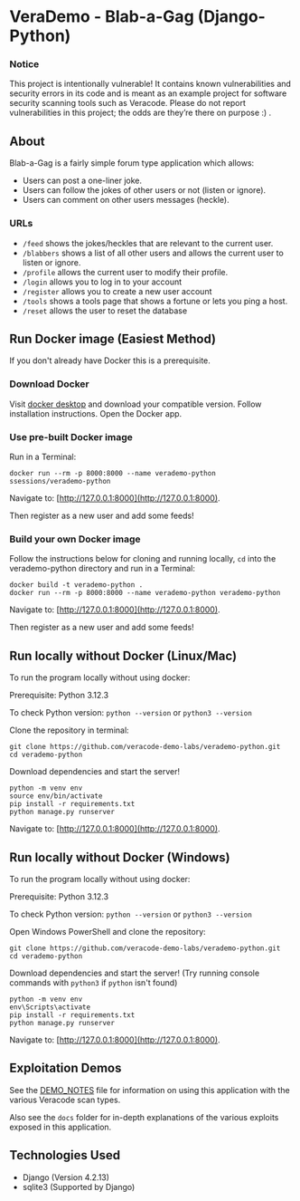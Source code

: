# VeraDemo - Blab-a-Gag (Django-Python)

### Notice

This project is intentionally vulnerable! It contains known vulnerabilities and security errors in its code and is meant as an example project for software security scanning tools such as Veracode. Please do not report vulnerabilities in this project; the odds are they’re there on purpose :) .

## About

Blab-a-Gag is a fairly simple forum type application which allows:

- Users can post a one-liner joke.
- Users can follow the jokes of other users or not (listen or ignore).
- Users can comment on other users messages (heckle).

### URLs

- `/feed` shows the jokes/heckles that are relevant to the current user.
- `/blabbers` shows a list of all other users and allows the current user to listen or ignore.
- `/profile` allows the current user to modify their profile.
- `/login` allows you to log in to your account
- `/register` allows you to create a new user account
- `/tools` shows a tools page that shows a fortune or lets you ping a host.
- `/reset` allows the user to reset the database

## Run Docker image (Easiest Method)

If you don't already have Docker this is a prerequisite.

### Download Docker

Visit [docker desktop](https://www.docker.com/products/docker-desktop/) and download your compatible version.  Follow installation instructions.  Open the Docker app.

### Use pre-built Docker image

Run in a Terminal:

    docker run --rm -p 8000:8000 --name verademo-python ssessions/verademo-python

Navigate to: [http://127.0.0.1:8000](http://127.0.0.1:8000).

Then register as a new user and add some feeds!

### Build your own Docker image

Follow the instructions below for cloning and running locally, `cd` into the verademo-python directory and run in a Terminal:

	docker build -t verademo-python .
	docker run --rm -p 8000:8000 --name verademo-python verademo-python
	
Navigate to: [http://127.0.0.1:8000](http://127.0.0.1:8000).

Then register as a new user and add some feeds!

## Run locally without Docker (Linux/Mac)

To run the program locally without using docker:

Prerequisite: Python 3.12.3

To check Python version: `python --version` or `python3 --version`

Clone the repository in terminal:

    git clone https://github.com/veracode-demo-labs/verademo-python.git
    cd verademo-python
Download dependencies and start the server!

    python -m venv env
    source env/bin/activate
    pip install -r requirements.txt
    python manage.py runserver
Navigate to: [http://127.0.0.1:8000](http://127.0.0.1:8000).



## Run locally without Docker (Windows)

To run the program locally without using docker:

Prerequisite: Python 3.12.3

To check Python version: `python --version` or `python3 --version`

Open Windows PowerShell and clone the repository:

    git clone https://github.com/veracode-demo-labs/verademo-python.git
    cd verademo-python
Download dependencies and start the server! (Try running console commands with `python3` if `python` isn't found)

    python -m venv env
    env\Scripts\activate
    pip install -r requirements.txt
    python manage.py runserver
Navigate to: [http://127.0.0.1:8000](http://127.0.0.1:8000).

## Exploitation Demos

See the [DEMO_NOTES](DEMO_NOTES.md) file for information on using this application with the various Veracode scan types.

Also see the `docs` folder for in-depth explanations of the various exploits exposed in this application.


## Technologies Used

- Django (Version 4.2.13)
- sqlite3 (Supported by Django)
